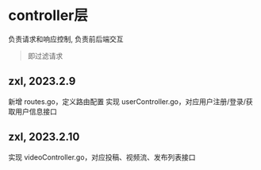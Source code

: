# controller层
负责请求和响应控制, 负责前后端交互
> 即过滤请求

## zxl, 2023.2.9
新增 routes.go，定义路由配置
实现 userController.go，对应用户注册/登录/获取用户信息接口

## zxl, 2023.2.10
实现 videoController.go，对应投稿、视频流、发布列表接口